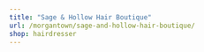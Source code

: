 ```yaml
---
title: "Sage & Hollow Hair Boutique"
url: /morgantown/sage-and-hollow-hair-boutique/
shop: hairdresser
---
```

